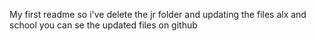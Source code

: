My first readme
so i've delete the jr folder and updating the files alx and school you can se the updated files on github
